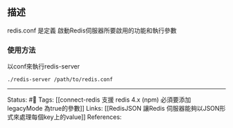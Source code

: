 
## 描述

redis.conf 是定義 啟動Redis伺服器所要啟用的功能和執行參數

### 使用方法
以conf來執行redis-server
```
./redis-server /path/to/redis.conf
```

---
Status: #🌱 
Tags:
[[connect-redis 支援 redis 4.x (npm) 必須要添加 legacyMode 為true的參數]]
Links:
[[RedisJSON 讓Redis 伺服器能夠以JSON形式來處理每個key上的value]]
References: